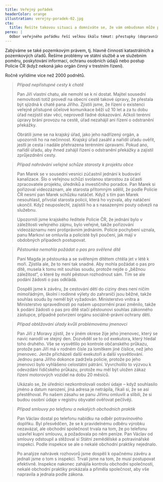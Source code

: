 ```yaml
---
title: Veřejný pořádek
headerColor: orange
illustration: verejny-poradek-02.jpg
cta:
  title: Řešíte takovou situaci a domníváte se, že vám ombudsman může pomoct?
perex: |
  Odbor veřejného pořádku řeší velkou škálu témat: přestupky (dopravními i proti občanskému soužití), dopravně-správní agendou, která zahrnuje problematiku veřejných cest, ale také dopravní značení, řidičská oprávnění apod., ochranou spotřebitele, evidencí obyvatel a s tím souvisejícím vydáváním občanských průkazy, cestovních pasů, činnosti matrik aj.
---
```


Zabýváme se také pozemkovým právem, tj. hlavně činností katastrálních a pozemkových úřadů. Řešíme problémy ve státní službě a ve služebním poměru, poskytování informací, ochranu osobních údajů nebo postup Policie ČR (když nekoná jako orgán činný v trestním řízení).

Ročně vyřídíme více než 2000 podnětů.

> _Případ nepřístupné cesty k chatě_
>
> Pan Jiří vlastní chatu, ale nemohl se k ní dostat. Majitel sousední nemovitosti totiž provedl na obecní cestě takové úpravy, že přestala být sjízdná k chatě pana Jiřího. Zjistili jsme, že řízení o existenci veřejně přístupné účelové komunikace běží už 10 let a za tu dobu úřad nezjistil stav věci, neprovedl řádné dokazování. Ačkoli terénní úpravy brání provozu na cestě, úřad nezahájil ani řízení o odstranění překážky.
>
> Obrátili jsme se na krajský úřad, jako jeho nadřízený orgán, a upozornili ho na nečinnost. Krajský úřad zasáhl a nařídil úřadu ověřit, jestli je cesta i nadále přehrazena terénními úpravami. Pokud ano, nařídil úřadu, aby ihned zahájil řízení o odstranění překážky a zajistil zprůjezdnění cesty.

> _Případ nahrávání veřejné schůze starosty k projektu obce_
>
> Pan Marek se v sousední vesnici zúčastnil jednání k budování kanalizace. Šlo o veřejnou schůzi svolanou starostou za účasti zpracovatele projektu, úředníků a investičního poradce. Pan Marek si pořizoval videozáznam, ale starosta přítomným sdělil, že podle Policie ČR nesmí pan Marek schůzku natáčet. Když s tím pan Marek nesouhlasil, přivolal starosta policii, která ho vyzvala, aby natáčení ukončil. Když neuposlechl, zajistili ho a s nasazenými pouty odvezli na služebnu.
>
> Upozornili jsme krajského ředitele Policie ČR, že jednání bylo v záležitosti veřejného zájmu, bylo veřejné, takže pořizování videozáznamu není protiprávním jednáním. Policie pochybení uznala, panu Markovi se omluvila a policisté byli poučeni, jak mají v obdobných případech postupovat.

> _Pěstounka nemohla požádat o pas pro svěřené dítě_
>
> Paní Magda je pěstounka a se svěřeným dítětem chtěla jet v létě k moři. Zjistila ale, že to není tak snadné. Aby mohla požádat o pas pro dítě, musela k tomu mít souhlas soudu, protože nejde o „běžnou záležitost“, o které by mohl pěstoun rozhodnout sám. Tím se ale podání žádosti o pas odkládá.
>
> Dospěli jsme k závěru, že cestování dětí do ciziny dnes není ničím mimořádným, školní i rodinné výlety do zahraničí jsou běžné, takže souhlas soudu by neměl být vyžadován. Ministerstvo vnitra a Ministerstvo spravedlnosti po našem upozornění praxi změnilo, takže k podání žádosti o pas pro dítě stačí pěstounovi souhlas zákonného zástupce, případně potvrzení orgánu sociálně-právní ochrany dětí.

> _Případ obtěžování úřady kvůli problémovému jmenovci_
>
> Pan Jiří z Moravy zjistil, že v jiném okrese žije jeho jmenovec, který se navíc narodil ve stejný den. Dozvěděl se to od exekutora, který hledal toho druhého. Vše se vysvětlilo po kontrole občanského průkazu, protože pan Jiří má v rodném čísle za lomítkem jiné číslice, než jeho jmenovec. Jenže přicházeli další exekutoři a další vysvětlování. Jednou pana Jiřího dokonce zadržela policie, protože po jeho jmenovci bylo vyhlášeno celostátní pátrání. Vyvrcholilo to výzvou k odevzdání řidičského průkazu, protože mu měl být uložen zákaz řízení motorových vozidel na dobu 20 měsíců.
>
> Ukázalo se, že úředníci nezkontrolovali osobní údaje – když souhlasilo jméno a datum narození, jiná adresa je netrápila, říkali si, že se asi přestěhoval. Po našem zásahu se panu Jiřímu omluvili a slíbili, že si budou osobní údaje v registru obyvatel ověřovat pečlivěji.

> _Případ smlouvy po telefonu a nekalých obchodních praktik_
>
> Pan Václav dostal po telefonu nabídku na odběr potravinového doplňku. Byl přesvědčen, že se k pravidelnému odběru výrobku nezavázal, ale obchodní společnost trvala na tom, že po telefonu uzavřel kupní smlouvu, a požadovala po něm peníze. Pan Václav od smlouvy odstoupil a stěžoval si Státní zemědělské a potravinářské inspekci. Podle inspekce se ale o nekalé obchodní praktiky nejednalo.
>
> Po analýze nahrávek rozhovorů jsme dospěli k opačnému závěru a jednali jsme o tom s inspekcí. Trvali jsme na tom, že musí postupovat efektivně. Inspekce nakonec zahájila kontrolu obchodní společnosti, nekalé obchodní praktiky prokázala a přiměla společnost, aby vše napravila a jednala podle zákona.
